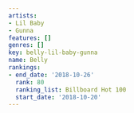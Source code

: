 ```yaml
---
artists:
- Lil Baby
- Gunna
features: []
genres: []
key: belly-lil-baby-gunna
name: Belly
rankings:
- end_date: '2018-10-26'
  rank: 80
  ranking_list: Billboard Hot 100
  start_date: '2018-10-20'
---
```


